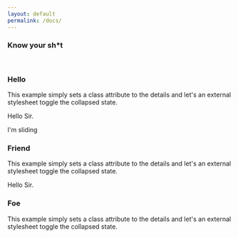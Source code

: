 ```yaml
---
layout: default
permalink: /docs/
---
```


<h3>Know your sh*t</h3>
<br>

<div id="css3-animated-example">
      <h3>Hello</h3>
      <div>
        <div class="content">
          <p>This example simply sets a class attribute to the details and let's an
          external stylesheet toggle the collapsed state.</p>
          <p>Hello Sir.</p>
          <p>I'm sliding</p>
        </div>
      </div>
      <h3>Friend</h3>
      <div>
        <div class="content">
          <p>This example simply sets a class attribute to the details and let's an
          external stylesheet toggle the collapsed state.</p>
          <p>Hello Sir.</p>
        </div>
      </div>
      <h3>Foe</h3>
      <div>
        <div class="content">
          <p>This example simply sets a class attribute to the details and let's an
          external stylesheet toggle the collapsed state.</p>
        </div>
      </div>
    </div>


